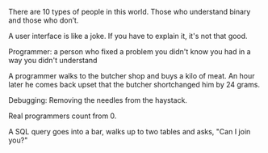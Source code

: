 There are 10 types of people in this world. Those who understand binary and those who don’t.

A user interface is like a joke. If you have to explain it, it's not that good.

Programmer: a person who fixed a problem you didn't know you had in a way you didn't understand

A programmer walks to the butcher shop and buys a kilo of meat.  An hour later he comes back upset that the butcher shortchanged him by 24 grams.

Debugging: Removing the needles from the haystack.

Real programmers count from 0.

A SQL query goes into a bar, walks up to two tables and asks, "Can I join you?"

